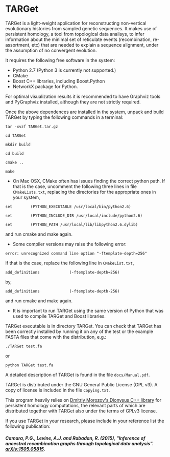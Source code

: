 # TARGet

TARGet is a light-weight application for reconstructing non-vertical 
evolutionary histories from sampled genetic sequences. It makes use 
of persistent homology, a tool from topological data analisys, 
to infer information about the minimal set of reticulate events 
(recombination, re-assortment, etc) that are needed to explain a 
sequence alignment, under the assumption of no convergent evolution. 

It requires the following free software in the system:

- Python 2.7 (Python 3 is currently not supported.)
- CMake
- Boost C++ libraries, including Boost.Python
- NetworkX package for Python.

For optimal visualization results it is recommended to have Graphviz 
tools and PyGraphviz installed, although they are not strictly required.

Once the above dependences are installed in the system, unpack and 
build TARGet by typing the following commands in a terminal:

`tar -xvzf TARGet.tar.gz`

`cd TARGet`

`mkdir build`

`cd build`

`cmake ..`

`make`

* On Mac OSX, CMake often has issues finding the correct python path. 
If that is the case, uncomment the following three lines in file 
`CMakeLists.txt`, replacing the directories for the appropriate ones 
in your system,

`set        (PYTHON_EXECUTABLE /usr/local/bin/python2.6)`

`set        (PYTHON_INCLUDE_DIR /usr/local/include/python2.6)`

`set        (PYTHON_PATH /usr/local/lib/libpython2.6.dylib)`

and run cmake and make again.

* Some compiler versions may raise the following error:

`error: unrecognized command line option "-ftemplate-depth=256"`

If that is the case, replace the following line in `CMakeList.txt`,

`add_definitions             (-ftemplate-depth=256)`

by,

`add_definitions             (-ftemplate-depth-256)`

and run cmake and make again.

* It is important to run TARGet using the same version of Python that 
was used to compile TARGet and Boost libraries.

TARGet executable is in directory TARGet. You can check that TARGet 
has been correctly installed by running it on any of the test or the 
example FASTA files that come with the distribution, e.g.:

`./TARGet test.fa`

or

`python TARGet test.fa`

A detailed description of TARGet is found in the file `docs/Manual.pdf`.

TARGet is distributed under the GNU General Public License (GPL v3). A
copy of license is included in the file `Copying.txt`. 

This program heavily relies on [Dmitriy Morozov's Dionysus C++ library](http://www.mrzv.org/software/dionysus/) for persistent homology 
computations, the relevant parts of which are distributed together 
with TARGet also under the terms of GPLv3 license.

If you use TARGet in your research, please include in your reference 
list the following publication:

##### Camara, P.G., Levine, A.J. and Rabadan, R. (2015), "Inference of ancestral recombination graphs through topological data analysis". [arXiv:1505.05815](http://arxiv.org/abs/1505.05815).
